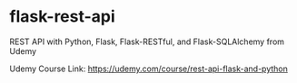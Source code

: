 # flask-rest-api
REST API with Python, Flask, Flask-RESTful, and Flask-SQLAlchemy from Udemy

Udemy Course Link: https://udemy.com/course/rest-api-flask-and-python
